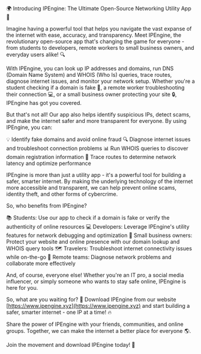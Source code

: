 🌍️ Introducing IPEngine: The Ultimate Open-Source Networking Utility App 🚀

Imagine having a powerful tool that helps you navigate the vast expanse of the internet with ease, accuracy, and transparency. Meet IPEngine, the revolutionary open-source app that's changing the game for everyone - from students to developers, remote workers to small business owners, and everyday users alike! 🔍️

With IPEngine, you can look up IP addresses and domains, run DNS (Domain Name System) and WHOIS (Who Is) queries, trace routes, diagnose internet issues, and monitor your network setup. Whether you're a student checking if a domain is fake 🤔, a remote worker troubleshooting their connection 💻, or a small business owner protecting your site 🔒, IPEngine has got you covered.

But that's not all! Our app also helps identify suspicious IPs, detect scams, and make the internet safer and more transparent for everyone. By using IPEngine, you can:

💡 Identify fake domains and avoid online fraud
🔍️ Diagnose internet issues and troubleshoot connection problems
📊 Run WHOIS queries to discover domain registration information
🚀 Trace routes to determine network latency and optimize performance

IPEngine is more than just a utility app - it's a powerful tool for building a safer, smarter internet. By making the underlying technology of the internet more accessible and transparent, we can help prevent online scams, identity theft, and other forms of cybercrime.

So, who benefits from IPEngine?

📚 Students: Use our app to check if a domain is fake or verify the authenticity of online resources
💻 Developers: Leverage IPEngine's utility features for network debugging and optimization
🏢 Small business owners: Protect your website and online presence with our domain lookup and WHOIS query tools
🗺️ Travelers: Troubleshoot internet connectivity issues while on-the-go
👥 Remote teams: Diagnose network problems and collaborate more effectively

And, of course, everyone else! Whether you're an IT pro, a social media influencer, or simply someone who wants to stay safe online, IPEngine is here for you.

So, what are you waiting for? 🤔 Download IPEngine from our website [https://www.ipengine.xyz](https://www.ipengine.xyz) and start building a safer, smarter internet - one IP at a time! 🔥

Share the power of IPEngine with your friends, communities, and online groups. Together, we can make the internet a better place for everyone 🌎.

Join the movement and download IPEngine today! 💪